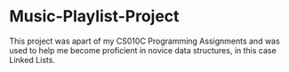 # Music-Playlist-Project

This project was apart of my CS010C Programming Assignments and was used to help me become proficient in novice data structures, in this case Linked Lists. 
